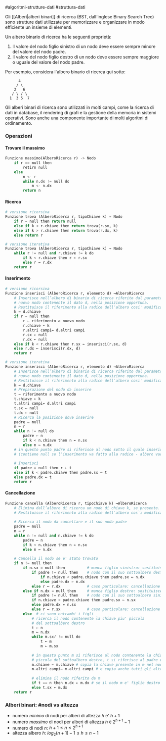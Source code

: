 #algoritmi-strutture-dati  #struttura-dati 

Gli [[Alberi|alberi binari]] di ricerca (BST, dall'inglese Binary Search Tree) sono strutture dati utilizzate per memorizzare e organizzare in modo efficiente un insieme di elementi. 

Un albero binario di ricerca ha le seguenti proprietà:

1. Il valore del nodo figlio sinistro di un nodo deve essere sempre minore del valore del nodo padre.
2. Il valore del nodo figlio destro di un nodo deve essere sempre maggiore o uguale del valore del nodo padre.

Per esempio, considera l'albero binario di ricerca qui sotto:

```
      4
     / \
    2   6
   / \ / \
  1  3 5  7
```

Gli alberi binari di ricerca sono utilizzati in molti campi, come la ricerca di dati in database, il rendering di grafi e la gestione della memoria in sistemi operativi. Sono anche una componente importante di molti algoritmi di ordinamento.

### Operazioni

#### Trovare il massimo

```python
Funzione massimo(AlberoRicerca r) -> Nodo
	if r == null then
		retirn null
	else 
		n <- r
		while n.dx != null do
			n <- n.dx
		return n
```

#### Ricerca

```python
# versione ricorsiva
Funzione trova (AlberoRicerca r, tipoChiave k) → Nodo  
	if r = null then return null  
	else if k < r.chiave then return trova(r.sx, k)  
	else if k > r.chiave then return trova(r.dx, k)  
	else return r
```

```python
# versione iterativa
Funzione trova (AlberoRicerca r, tipoChiave k) → Nodo  
	while r != null and r.chiave != k do  
		if k < r.chiave then r ← r.sx  
		else r ← r.dx  
	return r
```

#### Inserimento

```python
# versione ricorsiva
Funzione inserisci (AlberoRicerca r, elemento d) →AlberoRicerca  
	# Inserisce nell’albero di binario di ricerca riferito dal parametro r un  
	# nuovo nodo contenente il dato d, nella posizione opportuna.  
	# Restituisce il riferimento alla radice dell’albero cosi' modificato.  
	k ← d.chiave  
	if r = null then  
		r ← riferimento a nuovo nodo  
		r.chiave ← k  
		r.altri campi← d.altri campi  
		r.sx ← null  
		r.dx ← null  
	else if k < r.chiave then r.sx ← inserisci(r.sx, d)  
	else r.dx ← inserisci(r.dx, d)  
	return r
```

```python
# versione iterativa
Funzione inserisci (AlberoRicerca r, elemento d) →AlberoRicerca  
	# Inserisce nell’albero di binario di ricerca riferito dal parametro r un  
	# nuovo nodo contenente il dato d, nella posizione opportuna.  
	# Restituisce il riferimento alla radice dell’albero cosi' modificato.  
	k ← d.chiave  
	# Preparazione del nodo da inserire  
	t ← riferimento a nuovo nodo  
	t.chiave ← k  
	t.altri campi← d.altri campi  
	t.sx ← null  
	t.dx ← null  
	# Ricerca la posizione dove inserire  
	padre ← null  
	n ← r  
	while n != null do  
		padre ← n  
		if k < n.chiave then n ← n.sx  
		else n ← n.dx  
	# in questo punto padre si riferisce al nodo sotto il quale inserire  
	# (contiene null se l’inserimento va fatto alla radice - albero vuoto) 
	 
	# Inserisci  
	if padre = null then r ← t  
	else if k < padre.chiave then padre.sx ← t  
	else padre.dx ← t  
	return r
```

#### Cancellazione

```python
Funzione cancella (AlberoRicerca r, tipoChiave k) →AlberoRicerca  
	# Elimina dall’albero di ricerca un nodo di chiave k, se presente.  
	# Restituisce il riferimento alla radice dell’albero cos`ı modificato.  
	
	# Ricerca il nodo da cancellare e il suo nodo padre  
	padre ← null  
	n ← r  
	while n != null and n.chiave != k do  
		padre ← n  
		if k < n.chiave then n ← n.sx  
		else n ← n.dx  
	
	# Cancella il nodo se e' stato trovato  
	if n != null then  
		if n.sx = null then          # manca figlio sinistro: sostituisce il  
			if padre != null then    # nodo con il suo sottoalbero destro  
				if n.chiave < padre.chiave then padre.sx ← n.dx  
				else padre.dx ← n.dx  
			else r ← r.dx            # caso particolare: cancellazione radice  
		else if n.dx = null then     # manca figlio destro: sostituisce il  
			if padre != null then    # nodo con il suo sottoalbero sinistro  
			if n.chiave < padre.chiave then padre.sx ← n.sx  
			else padre.dx ← n.sx  
			else r ← r.sx            # caso particolare: cancellazione radice  
		else  # ci sono entrambi i figli  
			# ricerca il nodo contenente la chiave piu' piccola  
			# del sottoalbero destro  
			t ← n  
			m ← n.dx  
			while m.sx̸ != null do  
				t ← m  
				m ← m.sx
			
			# in questo punto m si riferisce al nodo contenente la chiave piu'  
			# piccola del sottoalbero destro, t si riferisce al padre di m  
			n.chiave ← m.chiave # copia la chiave presente in m nel nodo n  
			n.altri campi← m.altri campi # e copia anche tutti gli altri dati  
			
			# elimina il nodo riferito da m  
			if t == n then n.dx ← m.dx # se il nodo m e' figlio destro del nodo n  
			else t.sx ← m.dx  
	return r
```

### Alberi binari: \#nodi vs altezza

- numero _minimo_ di nodi per alberi di altezza $h$ e' $h + 1$
- numero *massimo* di nodi per alberi di altezza $h$ è $2^{h+1} - 1$
- numero di nodi $n$: $h+1 \le n \le 2^{h+1}$
- altezza albero $h$: $log_2(n+1)-1 \le h \le n-1$
